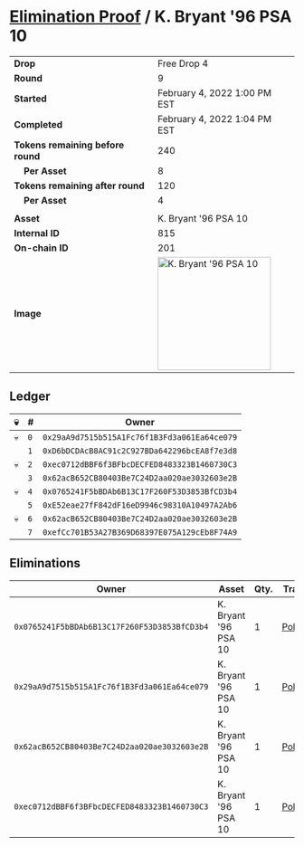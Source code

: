 # [Elimination Proof](./readme.md) / K. Bryant &#039;96 PSA 10

|||
|---|---|
| **Drop** | Free Drop 4 |
| **Round** | 9 |
| **Started** | February 4, 2022 1:00 PM EST |
| **Completed** | February 4, 2022 1:04 PM EST |
| **Tokens remaining before round** | 240 |
| **&nbsp;&nbsp;&nbsp;&nbsp;Per Asset** | 8 |
| **Tokens remaining after round** | 120 |
| **&nbsp;&nbsp;&nbsp;&nbsp;Per Asset** | 4 |
| | |
| **Asset** | K. Bryant &#039;96 PSA 10 |
| **Internal ID** | 815 |
| **On-chain ID** | 201 |
| **Image** | <img src="https://tcdn.blokpax.com/957181fa-d3db-4b64-ac78-38a18a63df4a/2ce9d4907568f14ff8cda05e903989883b08ef5ef54bf7deef93638bca3f6761.jpg" height="200" alt="K. Bryant &#039;96 PSA 10" /> |

## Ledger

| 💀 | # | Owner |
| --- | --- | --- |
| 💀 | `0` | `0x29aA9d7515b515A1Fc76f1B3Fd3a061Ea64ce079` |
|  | `1` | `0xD6bDCDAcB8AC91c2C927BDa642296bcEA8f7e3d8` |
| 💀 | `2` | `0xec0712dBBF6f3BFbcDECFED8483323B1460730C3` |
|  | `3` | `0x62acB652CB80403Be7C24D2aa020ae3032603e2B` |
| 💀 | `4` | `0x0765241F5bBDAb6B13C17F260F53D3853BfCD3b4` |
|  | `5` | `0xE52eae27fF842dF16eD9946c98310A10497A2Ab6` |
| 💀 | `6` | `0x62acB652CB80403Be7C24D2aa020ae3032603e2B` |
|  | `7` | `0xefCc701B53A27B369D68397E075A129cEb8F74A9` |


## Eliminations

| Owner | Asset | Qty. | Transaction |
| --- | --- | --- | --- |
| `0x0765241F5bBDAb6B13C17F260F53D3853BfCD3b4` | K. Bryant '96 PSA 10 | 1 | [Polygonscan](https://polygonscan.com/tx/0xfe1e90d3aca7f04061910df6a3cd2a69fdc2ecddf275f9a84a6e4e5341d15ada) |
| `0x29aA9d7515b515A1Fc76f1B3Fd3a061Ea64ce079` | K. Bryant '96 PSA 10 | 1 | [Polygonscan](https://polygonscan.com/tx/0x37e204b69a0981ca51094c1ae447669b3ffc194565f8ce866be29382921cdbcf) |
| `0x62acB652CB80403Be7C24D2aa020ae3032603e2B` | K. Bryant '96 PSA 10 | 1 | [Polygonscan](https://polygonscan.com/tx/0x41924eee5dbdfa468dbbdd942739c6197c8e31d7327cb180630474106bec44e7) |
| `0xec0712dBBF6f3BFbcDECFED8483323B1460730C3` | K. Bryant '96 PSA 10 | 1 | [Polygonscan](https://polygonscan.com/tx/0x0375dfb2771b8763309c47e0937519f5530c33d217897910a5f666c2b39831b0) |
